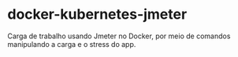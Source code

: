 # docker-kubernetes-jmeter
Carga de trabalho usando Jmeter no Docker, por meio de comandos manipulando a carga e o stress do app.
